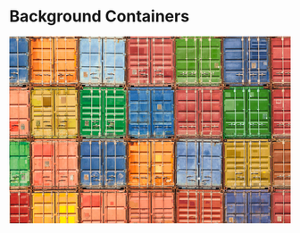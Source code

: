 <!SLIDE center subsection>
# Background Containers

![Background Containers](background-containers.jpg)
